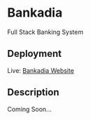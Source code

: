 # Bankadia
 Full Stack Banking System

## Deployment
 Live: <a href="https://bankadia-financials.web.app" target="_blank">Bankadia Website</a>

## Description 
 Coming Soon...
